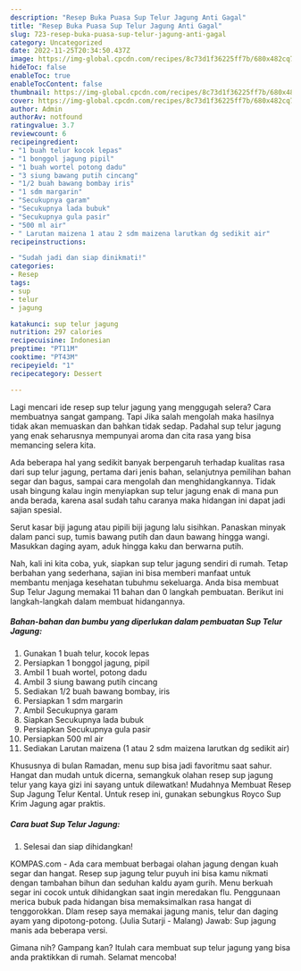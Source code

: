 ```yaml
---
description: "Resep Buka Puasa Sup Telur Jagung Anti Gagal"
title: "Resep Buka Puasa Sup Telur Jagung Anti Gagal"
slug: 723-resep-buka-puasa-sup-telur-jagung-anti-gagal
category: Uncategorized
date: 2022-11-25T20:34:50.437Z
image: https://img-global.cpcdn.com/recipes/8c73d1f36225ff7b/680x482cq70/sup-telur-jagung-foto-resep-utama.jpg
hideToc: false
enableToc: true
enableTocContent: false
thumbnail: https://img-global.cpcdn.com/recipes/8c73d1f36225ff7b/680x482cq70/sup-telur-jagung-foto-resep-utama.jpg
cover: https://img-global.cpcdn.com/recipes/8c73d1f36225ff7b/680x482cq70/sup-telur-jagung-foto-resep-utama.jpg
author: Admin
authorAv: notfound
ratingvalue: 3.7
reviewcount: 6
recipeingredient:
- "1 buah telur kocok lepas"
- "1 bonggol jagung pipil"
- "1 buah wortel potong dadu"
- "3 siung bawang putih cincang"
- "1/2 buah bawang bombay iris"
- "1 sdm margarin"
- "Secukupnya garam"
- "Secukupnya lada bubuk"
- "Secukupnya gula pasir"
- "500 ml air"
- " Larutan maizena 1 atau 2 sdm maizena larutkan dg sedikit air"
recipeinstructions:

- "Sudah jadi dan siap dinikmati!"
categories:
- Resep
tags:
- sup
- telur
- jagung

katakunci: sup telur jagung 
nutrition: 297 calories
recipecuisine: Indonesian
preptime: "PT11M"
cooktime: "PT43M"
recipeyield: "1"
recipecategory: Dessert

---
```



Lagi mencari ide resep sup telur jagung yang menggugah selera? Cara membuatnya sangat gampang. Tapi Jika salah mengolah maka hasilnya tidak akan memuaskan dan bahkan tidak sedap. Padahal sup telur jagung yang enak seharusnya mempunyai aroma dan cita rasa yang bisa memancing selera kita.


Ada beberapa hal yang sedikit banyak berpengaruh terhadap kualitas rasa dari sup telur jagung, pertama dari jenis bahan, selanjutnya pemilihan bahan segar dan bagus, sampai cara mengolah dan menghidangkannya. Tidak usah bingung kalau ingin menyiapkan sup telur jagung enak di mana pun anda berada, karena asal sudah tahu caranya maka hidangan ini dapat jadi sajian spesial.

Serut kasar biji jagung atau pipili biji jagung lalu sisihkan. Panaskan minyak dalam panci sup, tumis bawang putih dan daun bawang hingga wangi. Masukkan daging ayam, aduk hingga kaku dan berwarna putih.


Nah, kali ini kita coba, yuk, siapkan sup telur jagung sendiri di rumah. Tetap berbahan yang sederhana, sajian ini bisa memberi manfaat untuk membantu menjaga kesehatan tubuhmu sekeluarga. Anda bisa membuat Sup Telur Jagung memakai 11 bahan dan 0 langkah pembuatan. Berikut ini langkah-langkah dalam membuat hidangannya.

<!--inarticleads1-->

##### Bahan-bahan dan bumbu yang diperlukan dalam pembuatan Sup Telur Jagung:

1. Gunakan 1 buah telur, kocok lepas
1. Persiapkan 1 bonggol jagung, pipil
1. Ambil 1 buah wortel, potong dadu
1. Ambil 3 siung bawang putih cincang
1. Sediakan 1/2 buah bawang bombay, iris
1. Persiapkan 1 sdm margarin
1. Ambil Secukupnya garam
1. Siapkan Secukupnya lada bubuk
1. Persiapkan Secukupnya gula pasir
1. Persiapkan 500 ml air
1. Sediakan  Larutan maizena (1 atau 2 sdm maizena larutkan dg sedikit air)


Khususnya di bulan Ramadan, menu sup bisa jadi favoritmu saat sahur. Hangat dan mudah untuk dicerna, semangkuk olahan resep sup jagung telur yang kaya gizi ini sayang untuk dilewatkan! Mudahnya Membuat Resep Sup Jagung Telur Kental. Untuk resep ini, gunakan sebungkus Royco Sup Krim Jagung agar praktis. 

<!--inarticleads2-->

##### Cara buat Sup Telur Jagung:


1. Selesai dan siap dihidangkan!

KOMPAS.com - Ada cara membuat berbagai olahan jagung dengan kuah segar dan hangat. Resep sup jagung telur puyuh ini bisa kamu nikmati dengan tambahan bihun dan seduhan kaldu ayam gurih. Menu berkuah segar ini cocok untuk dihidangkan saat ingin meredakan flu. Penggunaan merica bubuk pada hidangan bisa memaksimalkan rasa hangat di tenggorokkan. Dlam resep saya memakai jagung manis, telur dan daging ayam yang dipotong-potong. (Julia Sutarji - Malang) Jawab: Sup jagung manis ada beberapa versi. 

Gimana nih? Gampang kan? Itulah cara membuat sup telur jagung yang bisa anda praktikkan di rumah. Selamat mencoba!
